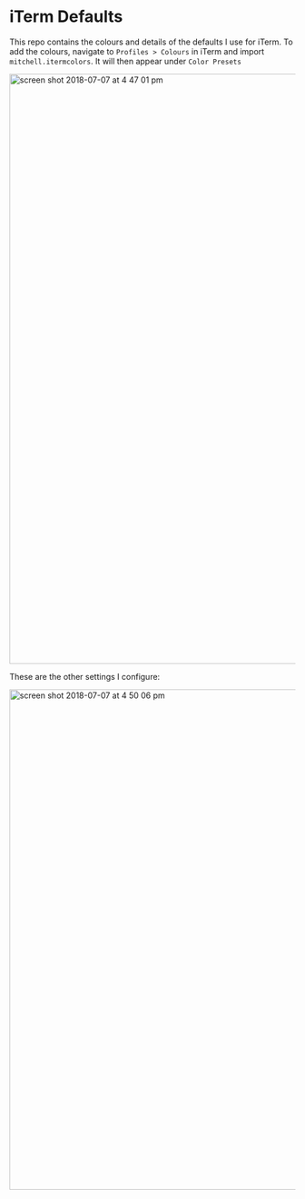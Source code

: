 # iTerm Defaults

This repo contains the colours and details of the defaults I use for iTerm. To add the colours, navigate to `Profiles > Colours` in iTerm and import `mitchell.itermcolors`. It will then appear under `Color Presets`

<img width="1040" alt="screen shot 2018-07-07 at 4 47 01 pm" src="https://user-images.githubusercontent.com/18128531/42407832-ade137fe-8205-11e8-8f49-1fcc6ec2300a.png">


These are the other settings I configure:

<img width="882" alt="screen shot 2018-07-07 at 4 50 06 pm" src="https://user-images.githubusercontent.com/18128531/42407841-dcdb02b0-8205-11e8-8bc4-ba541858b9ea.png">

